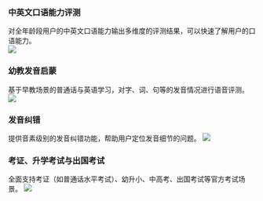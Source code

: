 ### 中英文口语能力评测
对全年龄段用户的中英文口语能力输出多维度的评测结果，可以快速了解用户的口语能力。   
![](https://main.qcloudimg.com/raw/dec154f0963bed2a00591c90deae539f.png)

### 幼教发音启蒙
基于早教场景的普通话与英语学习，对字、词、句等的发音情况进行语音评测。
![](https://main.qcloudimg.com/raw/ed0981238fcd2afa874f61765ac22fba.png)

### 发音纠错
提供音素级别的发音纠错功能，帮助用户定位发音细节的问题。
![](https://main.qcloudimg.com/raw/cde21bfdbb43502cd30d30c715a2bdae.jpg)

### 考证、升学考试与出国考试
全面支持考证（如普通话水平考试）、幼升小、中高考、出国考试等官方考试场景。
![](https://main.qcloudimg.com/raw/5b4ca3c92f278fdec9ffa3c5cd69319b.png)
